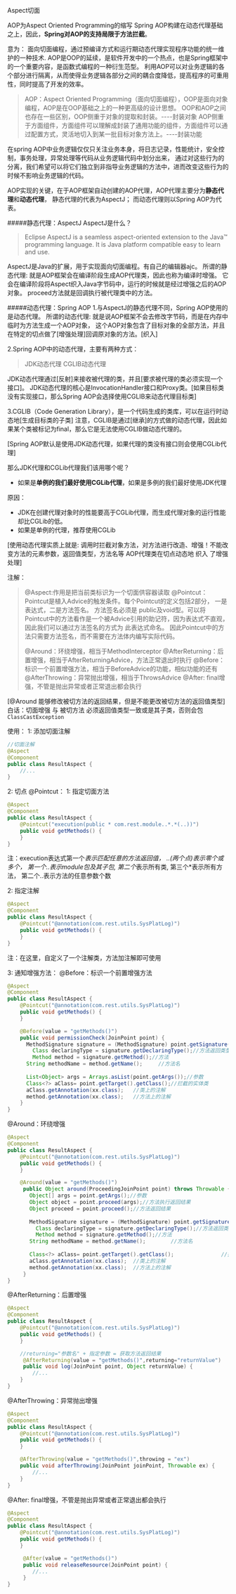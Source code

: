 Aspect切面

AOP为Aspect Oriented Programming的缩写
Spring AOP构建在动态代理基础之上，因此，**Spring对AOP的支持局限于方法拦截**。

意为：
面向切面编程，通过预编译方式和运行期动态代理实现程序功能的统一维护的一种技术.
AOP是OOP的延续，是软件开发中的一个热点，也是Spring框架中的一个重要内容，是函数式编程的一种衍生范型。
利用AOP可以对业务逻辑的各个部分进行隔离，从而使得业务逻辑各部分之间的耦合度降低，提高程序的可重用性，同时提高了开发的效率。

> AOP：Aspect Oriented Programming（面向切面编程），OOP是面向对象编程，AOP是在OOP基础之上的一种更高级的设计思想。
> OOP和AOP之间也存在一些区别，OOP侧重于对象的提取和封装。----封装对象
> AOP侧重于方面组件，方面组件可以理解成封装了通用功能的组件，方面组件可以通过配置方式，灵活地切入到某一批目标对象方法上。----封装功能

在spring AOP中业务逻辑仅仅只关注业务本身，将日志记录，性能统计，安全控制，事务处理，异常处理等代码从业务逻辑代码中划分出来，
通过对这些行为的分离，我们希望可以将它们独立到非指导业务逻辑的方法中，进而改变这些行为的时候不影响业务逻辑的代码。

AOP实现的关键，在于AOP框架自动创建的AOP代理，AOP代理主要分为**静态代理**和**动态代理**，
静态代理的代表为AspectJ；
而动态代理则以Spring AOP为代表。



#####静态代理：AspectJ
AspectJ是什么？
> Eclipse AspectJ is a seamless aspect-oriented extension to the Java™ programming language. 
>It is Java platform compatible easy to learn and use.

AspectJ是Java的扩展，用于实现面向切面编程。有自己的编辑器ajc。
所谓的静态代理: 就是AOP框架会在编译阶段生成AOP代理类，因此也称为编译时增强。
它会在编译阶段将Aspect织入Java字节码中，运行的时候就是经过增强之后的AOP对象。
proceed方法就是回调执行被代理类中的方法。



#####动态代理：Spring AOP
1.与AspectJ的静态代理不同，Spring AOP使用的是动态代理。
所谓的动态代理: 就是说AOP框架不会去修改字节码，而是在内存中临时为方法生成一个AOP对象，
这个AOP对象包含了目标对象的全部方法，并且在特定的切点做了[增强处理]回调原对象的方法。[织入]


2.Spring AOP中的动态代理，主要有两种方式：
>JDK动态代理
>CGLIB动态代理

JDK动态代理通过[反射]来接收被代理的类，并且[要求被代理的类必须实现一个接口]。
JDK动态代理的核心是InvocationHandler接口和Proxy类。[如果目标类没有实现接口，那么Spring AOP会选择使用CGLIB来动态代理目标类]


3.CGLIB（Code Generation Library），是一个代码生成的类库，可以在运行时动态地[生成目标类的子类]
注意，CGLIB是通过[继承]的方式做的动态代理，因此如果某个类被标记为final，那么它是无法使用CGLIB做动态代理的。

[Spring AOP默认是使用JDK动态代理，如果代理的类没有接口则会使用CGLib代理]

那么JDK代理和CGLib代理我们该用哪个呢？
- 如果是**单例的我们最好使用CGLib代理**，如果是多例的我们最好使用JDK代理

原因：
- JDK在创建代理对象时的性能要高于CGLib代理，而生成代理对象的运行性能却比CGLib的低。
- 如果是单例的代理，推荐使用CGLib


[使用动态代理实质上就是: 调用时拦截对象方法，对方法进行改造、增强！不能改变方法的元素参数，返回值类型，方法名等
AOP代理类在切点动态地 织入 了增强处理]


注解：
>@Aspect:作用是把当前类标识为一个切面供容器读取
>@Pointcut：Pointcut是植入Advice的触发条件。每个Pointcut的定义包括2部分，
>一是表达式，二是方法签名。
>方法签名必须是 public及void型。可以将Pointcut中的方法看作是一个被Advice引用的助记符，因为表达式不直观，因此我们可以通过方法签名的方式为 此表达式命名。
>因此Pointcut中的方法只需要方法签名，而不需要在方法体内编写实际代码。
>
>@Around：环绕增强，相当于MethodInterceptor
>@AfterReturning：后置增强，相当于AfterReturningAdvice，方法正常退出时执行
>@Before：标识一个前置增强方法，相当于BeforeAdvice的功能，相似功能的还有
>@AfterThrowing：异常抛出增强，相当于ThrowsAdvice
>@After: final增强，不管是抛出异常或者正常退出都会执行


[@Around 能够修改被切方法的返回结果，但是不能更改被切方法的返回值类型]
白话：切面增强 与 被切方法 必须返回值类型一致或是其子类，否则会包`ClassCastException`


使用：
1: 添加切面注解
```java
//切面注解
@Aspect  
@Component
public class ResultAspect {
    //...
}
```

2: 切点 @Pointcut：
1: 指定切面方法
```java
@Aspect 
@Component
public class ResultAspect {
    @Pointcut("execution(public * com.rest.module..*.*(..))")
    public void getMethods() {
    }
}
```
注：execution表达式第一个*表示匹配任意的方法返回值，
..(两个点)表示零个或多个，
第一个..表示module包及其子包,
第二个*表示所有类, 
第三个*表示所有方法，
第二个..表示方法的任意参数个数


2: 指定注解
```java
@Aspect 
@Component
public class ResultAspect {
    @Pointcut("@annotation(com.rest.utils.SysPlatLog)")
    public void getMethods() {
    }
}
```
注：在这里，自定义了一个注解类，方法加注解即可使用


3: 通知增强方法：
@Before：标识一个前置增强方法
```java
@Aspect 
@Component
public class ResultAspect {
    @Pointcut("@annotation(com.rest.utils.SysPlatLog)")
    public void getMethods() {
    }

    @Before(value = "getMethods()")
    public void permissionCheck(JoinPoint point) {
      MethodSignature signature = (MethodSignature) point.getSignature();  //拦截的方法
     	Class declaringType = signature.getDeclaringType();//方法返回类型
    	Method method = signature.getMethod();//方法
      String methodName = method.getName();		//方法名
      
      List<Object> args = Arrays.asList(point.getArgs());//参数
      Class<?> aClass= point.getTarget().getClass();//拦截的实体类
      aClass.getAnnotation(xx.class);	//类上的注解
      method.getAnnotation(xx.class);	//方法上的注解  
    }
}
```

@Around：环绕增强
```java
@Aspect 
@Component
public class ResultAspect {
    @Pointcut("@annotation(com.rest.utils.SysPlatLog)")
    public void getMethods() {
    }

    @Around(value = "getMethods()")
     public Object around(ProceedingJoinPoint point) throws Throwable {
       Object[] args = point.getArgs();//参数
       Object object = point.proceed(args);//方法执行返回结果
       Object proceed = point.proceed();//方法返回结果
       
       MethodSignature signature = (MethodSignature) point.getSignature();  //拦截的方法
     	 Class declaringType = signature.getDeclaringType();//方法返回类型
    	 Method method = signature.getMethod();//方法
       String methodName = method.getName();		//方法名
       
       Class<?> aClass= point.getTarget().getClass();				//拦截的实体类
       aClass.getAnnotation(xx.class);	//类上的注解
       method.getAnnotation(xx.class);	//方法上的注解  
     }
}
```

@AfterReturning：后置增强
```java
@Aspect 
@Component
public class ResultAspect {
    @Pointcut("@annotation(com.rest.utils.SysPlatLog)")
    public void getMethods() {
    }

    //returning="参数名" + 指定参数 = 获取方法返回结果
     @AfterReturning(value = "getMethods()",returning="returnValue")
     public void log(JoinPoint point, Object returnValue) {
        //...
    }
}
```

@AfterThrowing：异常抛出增强
```java
@Aspect 
@Component
public class ResultAspect {
    @Pointcut("@annotation(com.rest.utils.SysPlatLog)")
    public void getMethods() {
    }

    @AfterThrowing(value = "getMethods()",throwing = "ex")
    public void afterThrowing(JoinPoint joinPoint, Throwable ex) {
        //...
    }
}
```

@After: final增强，不管是抛出异常或者正常退出都会执行
```java
@Aspect 
@Component
public class ResultAspect {
    @Pointcut("@annotation(com.rest.utils.SysPlatLog)")
    public void getMethods() {
    }

     @After(value = "getMethods()")
     public void releaseResource(JoinPoint point) {
        //...
     }
}
```